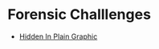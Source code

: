 # Forensic Challlenges
- [Hidden In Plain Graphic](https://github.com/harimouse/CTF_WriteUps/blob/main/UMCTF2025/Forensics/Hidden%20In%20Plain%20Graphic.md)
